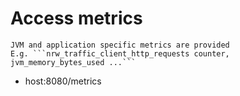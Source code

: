 # Access metrics
    JVM and application specific metrics are provided
    E.g. ```nrw_traffic_client_http_requests counter, jvm_memory_bytes_used ...```

 * host:8080/metrics